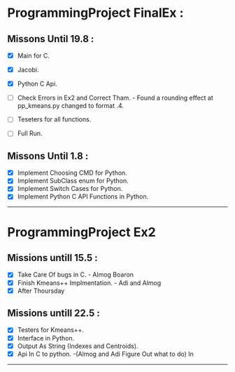 
# ProgrammingProject FinalEx :
Missons Until 19.8 : 
  ---------------
- [x] Main for C.
- [x] Jacobi.
- [x] Python C Api.
- [ ] Check Errors in Ex2 and Correct Tham. - Found a rounding effect at pp_kmeans.py changed to format .4.
- [ ] Teseters for all functions.
- [ ] Full Run.



Missons Until 1.8 :
-------------------
- [x] Implement Choosing CMD for Python.
- [x] Implement SubClass enum for Python.
- [x] Implement Switch Cases for Python.
- [x] Implement Python C API Functions in Python.

---------------------

# ProgrammingProject Ex2
Missions untill 15.5 :
---------------------
- [x] Take Care Of bugs in C. - Almog Boaron
- [x] Finish Kmeans++ Implmentation. - Adi and Almog
- [x] After Thoursday 

Missions untill 22.5 :
---------------------
- [x] Testers for Kmeans++.
- [x] Interface in Python.
- [x] Output As String (Indexes and Centroids).
- [x] Api In C to python. -(Almog and Adi Figure Out what to do) In

---------------------
